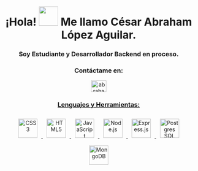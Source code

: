 <h1 align="center">¡Hola! <img src="https://emojis.slackmojis.com/emojis/images/1577305505/7373/hand_wave.gif?1577305505" width="50" /> Me llamo César Abraham López Aguilar.</h1>

<h3 align="center">Soy Estudiante y Desarrollador Backend en proceso.</h3>

<h3 align="center">Contáctame en:</h3>

<p align="center">
  <a href="https://linkedin.com/in/abrahamlopez0428" target="blank">
    <img align="center" src="https://raw.githubusercontent.com/rahuldkjain/github-profile-readme-generator/master/src/images/icons/Social/linked-in-alt.svg" alt="abrahamlopez0428" height="30" width="40" />

</p>

<h3 align="center">Lenguajes y Herramientas:</h3>

<div align="center">

<img style="margin: 10px" src="https://profilinator.rishav.dev/skills-assets/css3-original-wordmark.svg" alt="CSS3" height="50" />  
<img style="margin: 10px" src="https://profilinator.rishav.dev/skills-assets/html5-original-wordmark.svg" alt="HTML5" height="50" />
<img style="margin: 10px" src="https://profilinator.rishav.dev/skills-assets/javascript-original.svg" alt="JavaScript" height="50" />
<img style="margin: 10px" src="https://profilinator.rishav.dev/skills-assets/nodejs-original-wordmark.svg" alt="Node.js" height="50" />
<img style="margin: 10px" src="https://profilinator.rishav.dev/skills-assets/express-original-wordmark.svg" alt="Express.js" height="50" />  
<img style="margin:10px" src="https://upload.wikimedia.org/wikipedia/commons/thumb/2/29/Postgresql_elephant.svg/540px-Postgresql_elephant.svg.png" alt="Postgres SQL" height="50"/> 
<img style="margin: 10px" src="https://profilinator.rishav.dev/skills-assets/mongodb-original-wordmark.svg" alt="MongoDB" height="50" />

</div>
